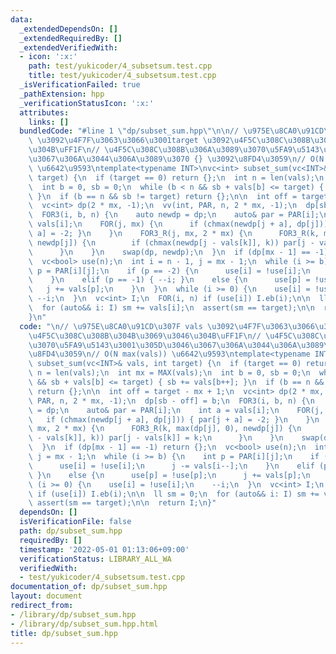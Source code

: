 ```yaml
---
data:
  _extendedDependsOn: []
  _extendedRequiredBy: []
  _extendedVerifiedWith:
  - icon: ':x:'
    path: test/yukicoder/4_subsetsum.test.cpp
    title: test/yukicoder/4_subsetsum.test.cpp
  _isVerificationFailed: true
  _pathExtension: hpp
  _verificationStatusIcon: ':x:'
  attributes:
    links: []
  bundledCode: "#line 1 \"dp/subset_sum.hpp\"\n\n// \u975E\u8CA0\u91CD\u307F vals\
    \ \u3092\u4F7F\u3063\u3066\u3001target \u3092\u4F5C\u308C\u308B\u304B\u3069\u3046\
    \u304B\uFF1F\n// \u4F5C\u308C\u308B\u306A\u3089\u3070\u5FA9\u5143\u3001\u305D\u3046\
    \u3067\u306A\u3044\u306A\u3089\u3070 {} \u3092\u8FD4\u3059\n// O(N max(vals))\
    \ \u6642\u9593\ntemplate<typename INT>\nvc<int> subset_sum(vc<INT>& vals, int\
    \ target) {\n  if (target == 0) return {};\n  int n = len(vals);\n  int mx = MAX(vals);\n\
    \  int b = 0, sb = 0;\n  while (b < n && sb + vals[b] <= target) { sb += vals[b++];\
    \ }\n  if (b == n && sb != target) return {};\n\n  int off = target - mx + 1;\n\
    \  vc<int> dp(2 * mx, -1);\n  vv(int, PAR, n, 2 * mx, -1);\n  dp[sb - off] = b;\n\
    \  FOR3(i, b, n) {\n    auto newdp = dp;\n    auto& par = PAR[i];\n    int a =\
    \ vals[i];\n    FOR(j, mx) {\n      if (chmax(newdp[j + a], dp[j])) { par[j +\
    \ a] = -2; }\n    }\n    FOR3_R(j, mx, 2 * mx) {\n      FOR3_R(k, max(dp[j], 0),\
    \ newdp[j]) {\n        if (chmax(newdp[j - vals[k]], k)) par[j - vals[k]] = k;\n\
    \      }\n    }\n    swap(dp, newdp);\n  }\n  if (dp[mx - 1] == -1) return {};\n\
    \  vc<bool> use(n);\n  int i = n - 1, j = mx - 1;\n  while (i >= b) {\n    int\
    \ p = PAR[i][j];\n    if (p == -2) {\n      use[i] = !use[i];\n      j -= vals[i--];\n\
    \    }\n    elif (p == -1) { --i; }\n    else {\n      use[p] = !use[p];\n   \
    \   j += vals[p];\n    }\n  }\n  while (i >= 0) {\n    use[i] = !use[i];\n   \
    \ --i;\n  }\n  vc<int> I;\n  FOR(i, n) if (use[i]) I.eb(i);\n\n  ll sm = 0;\n\
    \  for (auto&& i: I) sm += vals[i];\n  assert(sm == target);\n\n  return I;\n\
    }\n"
  code: "\n// \u975E\u8CA0\u91CD\u307F vals \u3092\u4F7F\u3063\u3066\u3001target \u3092\
    \u4F5C\u308C\u308B\u304B\u3069\u3046\u304B\uFF1F\n// \u4F5C\u308C\u308B\u306A\u3089\
    \u3070\u5FA9\u5143\u3001\u305D\u3046\u3067\u306A\u3044\u306A\u3089\u3070 {} \u3092\
    \u8FD4\u3059\n// O(N max(vals)) \u6642\u9593\ntemplate<typename INT>\nvc<int>\
    \ subset_sum(vc<INT>& vals, int target) {\n  if (target == 0) return {};\n  int\
    \ n = len(vals);\n  int mx = MAX(vals);\n  int b = 0, sb = 0;\n  while (b < n\
    \ && sb + vals[b] <= target) { sb += vals[b++]; }\n  if (b == n && sb != target)\
    \ return {};\n\n  int off = target - mx + 1;\n  vc<int> dp(2 * mx, -1);\n  vv(int,\
    \ PAR, n, 2 * mx, -1);\n  dp[sb - off] = b;\n  FOR3(i, b, n) {\n    auto newdp\
    \ = dp;\n    auto& par = PAR[i];\n    int a = vals[i];\n    FOR(j, mx) {\n   \
    \   if (chmax(newdp[j + a], dp[j])) { par[j + a] = -2; }\n    }\n    FOR3_R(j,\
    \ mx, 2 * mx) {\n      FOR3_R(k, max(dp[j], 0), newdp[j]) {\n        if (chmax(newdp[j\
    \ - vals[k]], k)) par[j - vals[k]] = k;\n      }\n    }\n    swap(dp, newdp);\n\
    \  }\n  if (dp[mx - 1] == -1) return {};\n  vc<bool> use(n);\n  int i = n - 1,\
    \ j = mx - 1;\n  while (i >= b) {\n    int p = PAR[i][j];\n    if (p == -2) {\n\
    \      use[i] = !use[i];\n      j -= vals[i--];\n    }\n    elif (p == -1) { --i;\
    \ }\n    else {\n      use[p] = !use[p];\n      j += vals[p];\n    }\n  }\n  while\
    \ (i >= 0) {\n    use[i] = !use[i];\n    --i;\n  }\n  vc<int> I;\n  FOR(i, n)\
    \ if (use[i]) I.eb(i);\n\n  ll sm = 0;\n  for (auto&& i: I) sm += vals[i];\n \
    \ assert(sm == target);\n\n  return I;\n}"
  dependsOn: []
  isVerificationFile: false
  path: dp/subset_sum.hpp
  requiredBy: []
  timestamp: '2022-05-01 01:13:06+09:00'
  verificationStatus: LIBRARY_ALL_WA
  verifiedWith:
  - test/yukicoder/4_subsetsum.test.cpp
documentation_of: dp/subset_sum.hpp
layout: document
redirect_from:
- /library/dp/subset_sum.hpp
- /library/dp/subset_sum.hpp.html
title: dp/subset_sum.hpp
---
```

